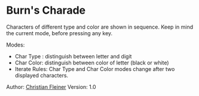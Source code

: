 # Burn's Charade

Characters of different type and color are shown in sequence.
Keep in mind the current mode, before pressing any key.

Modes:
* Char Type : distinguish between letter and digit
* Char Color: distinguish between color of letter (black or white)
* Iterate Rules: Char Type and Char Color modes change after two displayed characters.  

Author: [Christian Fleiner](https://github.com/cfleiner)
Version: 1.0